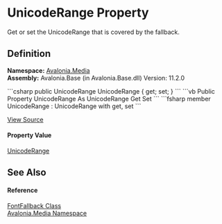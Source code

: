 # UnicodeRange Property


Get or set the UnicodeRange that is covered by the fallback.



## Definition
**Namespace:** <a href="N_Avalonia_Media">Avalonia.Media</a>  
**Assembly:** Avalonia.Base (in Avalonia.Base.dll) Version: 11.2.0

<Tabs groupId="api-code-preview">
<TabItem value="csharp" label="C#">
```csharp
public UnicodeRange UnicodeRange { get; set; }
```
</TabItem>
<TabItem value="vb" label="VB">
```vb
Public Property UnicodeRange As UnicodeRange
	Get
	Set
```
</TabItem>
<TabItem value="fsharp" label="F#">
```fsharp
member UnicodeRange : UnicodeRange with get, set
```
</TabItem>
</Tabs>



<a href="https://github.com/AvaloniaUI/Avalonia/tree/master/src/Avalonia.Base/Media/FontFallback.cs#L16" title="View the source code">View Source</a>



#### Property Value
<a href="T_Avalonia_Media_UnicodeRange">UnicodeRange</a>

## See Also


#### Reference
<a href="T_Avalonia_Media_FontFallback">FontFallback Class</a>  
<a href="N_Avalonia_Media">Avalonia.Media Namespace</a>  

